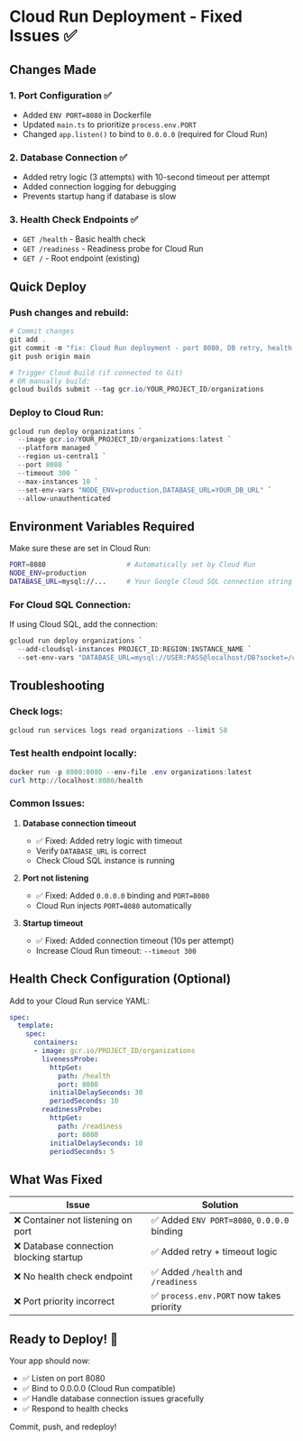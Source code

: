 # Cloud Run Deployment - Fixed Issues ✅

## Changes Made

### 1. **Port Configuration** ✅
- Added `ENV PORT=8080` in Dockerfile
- Updated `main.ts` to prioritize `process.env.PORT`
- Changed `app.listen()` to bind to `0.0.0.0` (required for Cloud Run)

### 2. **Database Connection** ✅
- Added retry logic (3 attempts) with 10-second timeout per attempt
- Added connection logging for debugging
- Prevents startup hang if database is slow

### 3. **Health Check Endpoints** ✅
- `GET /health` - Basic health check
- `GET /readiness` - Readiness probe for Cloud Run
- `GET /` - Root endpoint (existing)

## Quick Deploy

### Push changes and rebuild:

```powershell
# Commit changes
git add .
git commit -m "fix: Cloud Run deployment - port 8080, DB retry, health checks"
git push origin main

# Trigger Cloud Build (if connected to Git)
# OR manually build:
gcloud builds submit --tag gcr.io/YOUR_PROJECT_ID/organizations
```

### Deploy to Cloud Run:

```powershell
gcloud run deploy organizations `
  --image gcr.io/YOUR_PROJECT_ID/organizations:latest `
  --platform managed `
  --region us-central1 `
  --port 8080 `
  --timeout 300 `
  --max-instances 10 `
  --set-env-vars "NODE_ENV=production,DATABASE_URL=YOUR_DB_URL" `
  --allow-unauthenticated
```

## Environment Variables Required

Make sure these are set in Cloud Run:

```bash
PORT=8080                    # Automatically set by Cloud Run
NODE_ENV=production
DATABASE_URL=mysql://...     # Your Google Cloud SQL connection string
```

### For Cloud SQL Connection:

If using Cloud SQL, add the connection:

```powershell
gcloud run deploy organizations `
  --add-cloudsql-instances PROJECT_ID:REGION:INSTANCE_NAME `
  --set-env-vars "DATABASE_URL=mysql://USER:PASS@localhost/DB?socket=/cloudsql/PROJECT_ID:REGION:INSTANCE_NAME"
```

## Troubleshooting

### Check logs:
```powershell
gcloud run services logs read organizations --limit 50
```

### Test health endpoint locally:
```powershell
docker run -p 8080:8080 --env-file .env organizations:latest
curl http://localhost:8080/health
```

### Common Issues:

1. **Database connection timeout**
   - ✅ Fixed: Added retry logic with timeout
   - Verify `DATABASE_URL` is correct
   - Check Cloud SQL instance is running

2. **Port not listening**
   - ✅ Fixed: Added `0.0.0.0` binding and `PORT=8080`
   - Cloud Run injects `PORT=8080` automatically

3. **Startup timeout**
   - ✅ Fixed: Added connection timeout (10s per attempt)
   - Increase Cloud Run timeout: `--timeout 300`

## Health Check Configuration (Optional)

Add to your Cloud Run service YAML:

```yaml
spec:
  template:
    spec:
      containers:
      - image: gcr.io/PROJECT_ID/organizations
        livenessProbe:
          httpGet:
            path: /health
            port: 8080
          initialDelaySeconds: 30
          periodSeconds: 10
        readinessProbe:
          httpGet:
            path: /readiness
            port: 8080
          initialDelaySeconds: 10
          periodSeconds: 5
```

## What Was Fixed

| Issue | Solution |
|-------|----------|
| ❌ Container not listening on port | ✅ Added `ENV PORT=8080`, `0.0.0.0` binding |
| ❌ Database connection blocking startup | ✅ Added retry + timeout logic |
| ❌ No health check endpoint | ✅ Added `/health` and `/readiness` |
| ❌ Port priority incorrect | ✅ `process.env.PORT` now takes priority |

## Ready to Deploy! 🚀

Your app should now:
- ✅ Listen on port 8080
- ✅ Bind to 0.0.0.0 (Cloud Run compatible)
- ✅ Handle database connection issues gracefully
- ✅ Respond to health checks

Commit, push, and redeploy!
